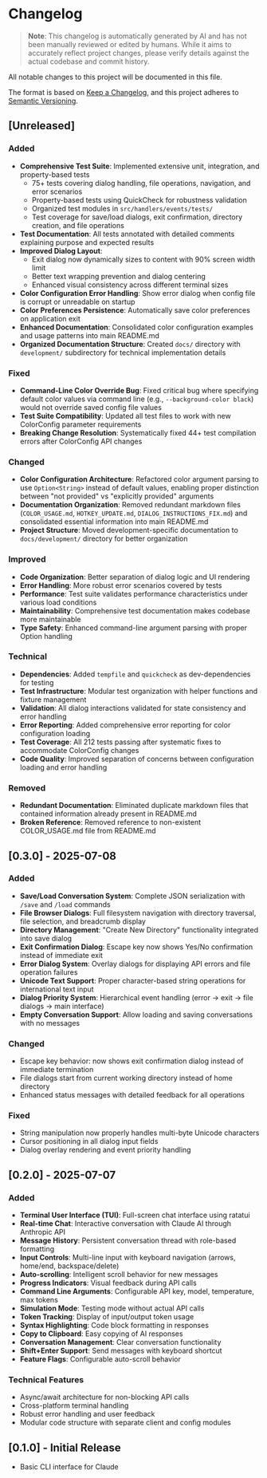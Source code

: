 # Changelog

> **Note**: This changelog is automatically generated by AI and has not been manually reviewed or edited by humans. While it aims to accurately reflect project changes, please verify details against the actual codebase and commit history.

All notable changes to this project will be documented in this file.

The format is based on [Keep a Changelog](https://keepachangelog.com/en/1.0.0/),
and this project adheres to [Semantic Versioning](https://semver.org/spec/v2.0.0.html).

## [Unreleased]

### Added
- **Comprehensive Test Suite**: Implemented extensive unit, integration, and property-based tests
  - 75+ tests covering dialog handling, file operations, navigation, and error scenarios
  - Property-based tests using QuickCheck for robustness validation
  - Organized test modules in `src/handlers/events/tests/`
  - Test coverage for save/load dialogs, exit confirmation, directory creation, and file operations
- **Test Documentation**: All tests annotated with detailed comments explaining purpose and expected results
- **Improved Dialog Layout**: 
  - Exit dialog now dynamically sizes to content with 90% screen width limit
  - Better text wrapping prevention and dialog centering
  - Enhanced visual consistency across different terminal sizes
- **Color Configuration Error Handling**: Show error dialog when config file is corrupt or unreadable on startup
- **Color Preferences Persistence**: Automatically save color preferences on application exit
- **Enhanced Documentation**: Consolidated color configuration examples and usage patterns into main README.md
- **Organized Documentation Structure**: Created `docs/` directory with `development/` subdirectory for technical implementation details

### Fixed
- **Command-Line Color Override Bug**: Fixed critical bug where specifying default color values via command line (e.g., `--background-color black`) would not override saved config file values
- **Test Suite Compatibility**: Updated all test files to work with new ColorConfig parameter requirements
- **Breaking Change Resolution**: Systematically fixed 44+ test compilation errors after ColorConfig API changes

### Changed
- **Color Configuration Architecture**: Refactored color argument parsing to use `Option<String>` instead of default values, enabling proper distinction between "not provided" vs "explicitly provided" arguments
- **Documentation Organization**: Removed redundant markdown files (`COLOR_USAGE.md`, `HOTKEY_UPDATE.md`, `DIALOG_INSTRUCTIONS_FIX.md`) and consolidated essential information into main README.md
- **Project Structure**: Moved development-specific documentation to `docs/development/` directory for better organization

### Improved
- **Code Organization**: Better separation of dialog logic and UI rendering
- **Error Handling**: More robust error scenarios covered by tests
- **Performance**: Test suite validates performance characteristics under various load conditions
- **Maintainability**: Comprehensive test documentation makes codebase more maintainable
- **Type Safety**: Enhanced command-line argument parsing with proper Option handling

### Technical
- **Dependencies**: Added `tempfile` and `quickcheck` as dev-dependencies for testing
- **Test Infrastructure**: Modular test organization with helper functions and fixture management
- **Validation**: All dialog interactions validated for state consistency and error handling
- **Error Reporting**: Added comprehensive error reporting for color configuration loading
- **Test Coverage**: All 212 tests passing after systematic fixes to accommodate ColorConfig changes
- **Code Quality**: Improved separation of concerns between configuration loading and error handling

### Removed
- **Redundant Documentation**: Eliminated duplicate markdown files that contained information already present in README.md
- **Broken Reference**: Removed reference to non-existent COLOR_USAGE.md file from README.md

## [0.3.0] - 2025-07-08

### Added
- **Save/Load Conversation System**: Complete JSON serialization with `/save` and `/load` commands
- **File Browser Dialogs**: Full filesystem navigation with directory traversal, file selection, and breadcrumb display
- **Directory Management**: "Create New Directory" functionality integrated into save dialog
- **Exit Confirmation Dialog**: Escape key now shows Yes/No confirmation instead of immediate exit
- **Error Dialog System**: Overlay dialogs for displaying API errors and file operation failures
- **Unicode Text Support**: Proper character-based string operations for international text input
- **Dialog Priority System**: Hierarchical event handling (error → exit → file dialogs → main interface)
- **Empty Conversation Support**: Allow loading and saving conversations with no messages

### Changed
- Escape key behavior: now shows exit confirmation dialog instead of immediate termination
- File dialogs start from current working directory instead of home directory
- Enhanced status messages with detailed feedback for all operations

### Fixed
- String manipulation now properly handles multi-byte Unicode characters
- Cursor positioning in all dialog input fields
- Dialog overlay rendering and event priority handling

## [0.2.0] - 2025-07-07

### Added
- **Terminal User Interface (TUI)**: Full-screen chat interface using ratatui
- **Real-time Chat**: Interactive conversation with Claude AI through Anthropic API
- **Message History**: Persistent conversation thread with role-based formatting
- **Input Controls**: Multi-line input with keyboard navigation (arrows, home/end, backspace/delete)
- **Auto-scrolling**: Intelligent scroll behavior for new messages
- **Progress Indicators**: Visual feedback during API calls
- **Command Line Arguments**: Configurable API key, model, temperature, max tokens
- **Simulation Mode**: Testing mode without actual API calls
- **Token Tracking**: Display of input/output token usage
- **Syntax Highlighting**: Code block formatting in responses
- **Copy to Clipboard**: Easy copying of AI responses
- **Conversation Management**: Clear conversation functionality
- **Shift+Enter Support**: Send messages with keyboard shortcut
- **Feature Flags**: Configurable auto-scroll behavior

### Technical Features
- Async/await architecture for non-blocking API calls
- Cross-platform terminal handling
- Robust error handling and user feedback
- Modular code structure with separate client and config modules

## [0.1.0] - Initial Release
- Basic CLI interface for Claude